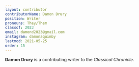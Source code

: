 ```yaml
---
layout: contributor
contributorName: Damon Drury
position: Writer
pronouns: They/Them
classof: 2023
email: damond2023@gmail.com
instagram: damonaquimby
lastmod: 2021-05-25
order: 15
---
```

**Damon Drury** is a contributing writer to the *Classical Chronicle*.
